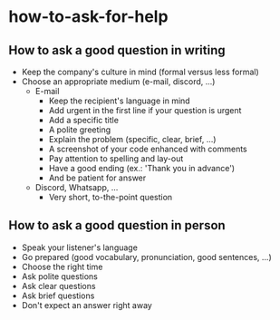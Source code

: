 # how-to-ask-for-help

## How to ask a good question in writing
- Keep the company's culture in mind (formal versus less formal)
- Choose an appropriate medium (e-mail, discord, ...)
   - E-mail
        - Keep the recipient's language in mind
        - Add urgent in the first line if your question is urgent
        - Add a specific title
        - A polite greeting
        - Explain the problem (specific, clear, brief, ...)
        - A screenshot of your code enhanced with comments
        - Pay attention to spelling and lay-out
        - Have a good ending (ex.: 'Thank you in advance')
        - And be patient for answer
   - Discord, Whatsapp, ...
        -  Very short, to-the-point question
        
## How to ask a good question in person
- Speak your listener's language
- Go prepared (good vocabulary, pronunciation, good sentences, ...)
- Choose the right time
- Ask polite questions
- Ask clear questions
- Ask brief questions
- Don't expect an answer right away

